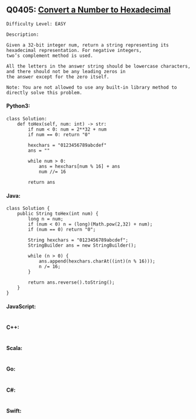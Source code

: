 ## Q0405: [Convert a Number to Hexadecimal](https://leetcode.com/problems/convert-a-number-to-hexadecimal/)

```
Difficulty Level: EASY
```

```
Description:

Given a 32-bit integer num, return a string representing its hexadecimal representation. For negative integers,
two’s complement method is used.

All the letters in the answer string should be lowercase characters, and there should not be any leading zeros in
the answer except for the zero itself.

Note: You are not allowed to use any built-in library method to directly solve this problem.
```

#### Python3:

```
class Solution:
    def toHex(self, num: int) -> str:
        if num < 0: num = 2**32 + num
        if num == 0: return "0"

        hexchars = "0123456789abcdef"
        ans = ""

        while num > 0:
            ans = hexchars[num % 16] + ans
            num //= 16

        return ans
```

#### Java:

```
class Solution {
    public String toHex(int num) {
        long n = num;
        if (num < 0) n = (long)(Math.pow(2,32) + num);
        if (num == 0) return "0";

        String hexchars = "0123456789abcdef";
        StringBuilder ans = new StringBuilder();

        while (n > 0) {
            ans.append(hexchars.charAt((int)(n % 16)));
            n /= 16;
        }

        return ans.reverse().toString();
    }
}
```

#### JavaScript:

```

```

#### C++:

```

```

#### Scala:

```

```

#### Go:

```

```

#### C#:

```

```

#### Swift:

```

```